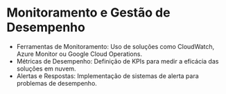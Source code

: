 # Monitoramento e Gestão de Desempenho
- Ferramentas de Monitoramento: Uso de soluções como CloudWatch, Azure Monitor ou Google Cloud Operations.
- Métricas de Desempenho: Definição de KPIs para medir a eficácia das soluções em nuvem.
- Alertas e Respostas: Implementação de sistemas de alerta para problemas de desempenho.
